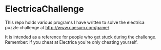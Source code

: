 # ElectricaChallenge
This repo holds various programs I have written to solve the electrica puzzle challenge at
http://www.caesum.com/game/

It is intended as a reference for people who get stuck during the challenge.
Remember: if you cheat at Electrica you're only cheating yourself.
